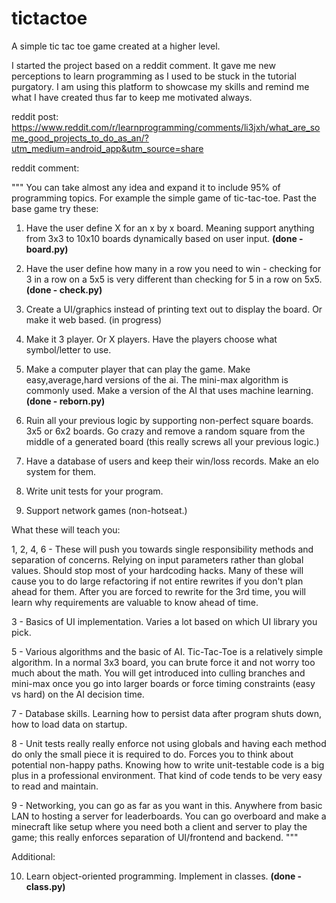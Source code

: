 # tictactoe
A simple tic tac toe game created at a higher level.

I started the project based on a reddit comment. It gave me new perceptions to learn programming as I used to be stuck in the tutorial purgatory. I am using this platform to showcase my skills and remind me what I have created thus far to keep me motivated always.

reddit post: https://www.reddit.com/r/learnprogramming/comments/li3jxh/what_are_some_good_projects_to_do_as_an/?utm_medium=android_app&utm_source=share

reddit comment:

"""
You can take almost any idea and expand it to include 95% of programming topics. For example the simple game of tic-tac-toe. Past the base game try these:

1. Have the user define X for an x by x board. Meaning support anything from 3x3 to 10x10 boards dynamically based on user input. **(done - board.py)**

2. Have the user define how many in a row you need to win - checking for 3 in a row on a 5x5 is very different than checking for 5 in a row on 5x5. **(done - check.py)**

3. Create a UI/graphics instead of printing text out to display the board. Or make it web based. (in progress)

4. Make it 3 player. Or X players. Have the players choose what symbol/letter to use.

5. Make a computer player that can play the game. Make easy,average,hard versions of the ai. The mini-max algorithm is commonly used. Make a version of the AI that uses machine learning. **(done - reborn.py)**

6. Ruin all your previous logic by supporting non-perfect square boards. 3x5 or 6x2 boards. Go crazy and remove a random square from the middle of a generated board (this really screws all your previous logic.)

7. Have a database of users and keep their win/loss records. Make an elo system for them.

8. Write unit tests for your program.

9. Support network games (non-hotseat.)

What these will teach you:

1, 2, 4, 6 - These will push you towards single responsibility methods and separation of concerns. Relying on input parameters rather than global values. Should stop most of your hardcoding hacks. Many of these will cause you to do large refactoring if not entire rewrites if you don't plan ahead for them. After you are forced to rewrite for the 3rd time, you will learn why requirements are valuable to know ahead of time.

3 - Basics of UI implementation. Varies a lot based on which UI library you pick.

5 - Various algorithms and the basic of AI. Tic-Tac-Toe is a relatively simple algorithm. In a normal 3x3 board, you can brute force it and not worry too much about the math. You will get introduced into culling branches and mini-max once you go into larger boards or force timing constraints (easy vs hard) on the AI decision time.

7 - Database skills. Learning how to persist data after program shuts down, how to load data on startup.

8 - Unit tests really really enforce not using globals and having each method do only the small piece it is required to do. Forces you to think about potential non-happy paths. Knowing how to write unit-testable code is a big plus in a professional environment. That kind of code tends to be very easy to read and maintain.

9 - Networking, you can go as far as you want in this. Anywhere from basic LAN to hosting a server for leaderboards. You can go overboard and make a minecraft like setup where you need both a client and server to play the game; this really enforces separation of UI/frontend and backend.
"""

Additional:

10. Learn object-oriented programming. Implement in classes. **(done - class.py)**
